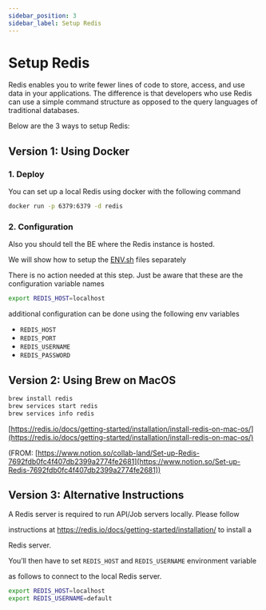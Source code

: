 ```yaml
---
sidebar_position: 3
sidebar_label: Setup Redis
---
```


# Setup Redis

Redis enables you to write fewer lines of code to store, access, and use data in your applications. The difference is that developers who use Redis can use a simple command structure as opposed to the query languages of traditional databases.

Below are the 3 ways to setup Redis:

## Version 1: Using Docker

### 1. **Deploy**

You can set up a local Redis using docker with the following command

```bash
docker run -p 6379:6379 -d redis
```

### 2. **Configuration**

Also you should tell the BE where the Redis instance is hosted.

We will show how to setup the [ENV.sh](http://ENV.sh) files separately

There is no action needed at this step.  Just be aware that these are the configuration variable names

```bash
export REDIS_HOST=localhost
```

additional configuration can be done using the following env variables

- `REDIS_HOST`
- `REDIS_PORT`
- `REDIS_USERNAME`
- `REDIS_PASSWORD`

## Version 2: Using Brew on MacOS

```bash
brew install redis
brew services start redis
brew services info redis
```

[https://redis.io/docs/getting-started/installation/install-redis-on-mac-os/](https://redis.io/docs/getting-started/installation/install-redis-on-mac-os/)

(FROM: [https://www.notion.so/collab-land/Set-up-Redis-7692fdb0fc4f407db2399a2774fe2681](https://www.notion.so/Set-up-Redis-7692fdb0fc4f407db2399a2774fe2681))

## Version 3: Alternative Instructions

A Redis server is required to run API/Job servers locally. Please follow

instructions at https://redis.io/docs/getting-started/installation/ to install a

Redis server.

You’ll then have to set `REDIS_HOST` and `REDIS_USERNAME` environment variable

as follows to connect to the local Redis server.

```bash
export REDIS_HOST=localhost
export REDIS_USERNAME=default
```
